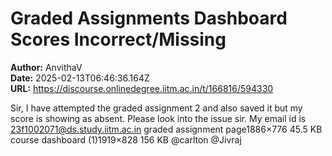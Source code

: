 # Graded Assignments Dashboard Scores Incorrect/Missing

**Author:** AnvithaV  
**Date:** 2025-02-13T06:46:36.164Z  
**URL:** https://discourse.onlinedegree.iitm.ac.in/t/166816/594330

Sir, I have attempted the graded assignment 2 and also saved it but my score is showing as absent. Please look into the issue sir.
My email id is 23f1002071@ds.study.iitm.ac.in
graded assignment page1886×776 45.5 KB
course dashboard (1)1919×828 156 KB
@carlton @Jivraj
